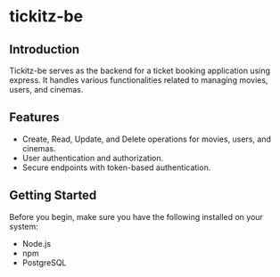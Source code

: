 # tickitz-be
## Introduction

Tickitz-be serves as the backend for a ticket booking application using express. It handles various functionalities related to managing movies, users, and cinemas.

## Features

- Create, Read, Update, and Delete operations for movies, users, and cinemas.
- User authentication and authorization.
- Secure endpoints with token-based authentication.

## Getting Started

Before you begin, make sure you have the following installed on your system:

- Node.js 
- npm 
- PostgreSQL 


